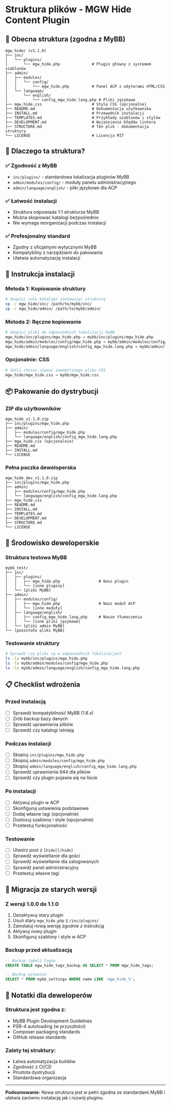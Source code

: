 # Struktura plików - MGW Hide Content Plugin

## 📁 **Obecna struktura (zgodna z MyBB)**

```
mgw_hide/ (v1.1.0)
├── inc/
│   └── plugins/
│       └── mgw_hide.php              # Plugin główny z systemem szablonów
├── admin/
│   ├── modules/
│   │   └── config/
│   │       └── mgw_hide.php          # Panel ACP z edytorami HTML/CSS
│   └── language/
│       └── english/
│           └── config_mgw_hide.lang.php # Pliki językowe
├── mgw_hide.css                      # Style CSS (opcjonalne)
├── README.md                         # Dokumentacja użytkownika
├── INSTALL.md                        # Przewodnik instalacji  
├── TEMPLATES.md                      # Przykłady szablonów i stylów
├── DEVELOPMENT.md                    # Wyjaśnienie błędów lintera
├── STRUCTURE.md                      # Ten plik - dokumentacja struktury
└── LICENSE                           # Licencja MIT
```

## 🎯 **Dlaczego ta struktura?**

### ✅ **Zgodność z MyBB**
- `inc/plugins/` - standardowa lokalizacja pluginów MyBB
- `admin/modules/config/` - moduły panelu administracyjnego
- `admin/language/english/` - pliki językowe dla ACP

### ✅ **Łatwość instalacji**
- Struktura odpowiada 1:1 strukturze MyBB
- Można skopiować katalogi bezpośrednio
- Nie wymaga reorganizacji podczas instalacji

### ✅ **Profesjonalny standard**
- Zgodny z oficjalnymi wytycznymi MyBB
- Kompatybilny z narzędziami do pakowania
- Ułatwia automatyzację instalacji

## 🚀 **Instrukcja instalacji**

### **Metoda 1: Kopiowanie struktury**
```bash
# Skopiuj całe katalogi zachowując strukturę
cp -r mgw_hide/inc/ /path/to/mybb/inc/
cp -r mgw_hide/admin/ /path/to/mybb/admin/
```

### **Metoda 2: Ręczne kopiowanie**
```bash
# Skopiuj pliki do odpowiednich lokalizacji MyBB
mgw_hide/inc/plugins/mgw_hide.php → mybb/inc/plugins/mgw_hide.php
mgw_hide/admin/modules/config/mgw_hide.php → mybb/admin/modules/config/mgw_hide.php
mgw_hide/admin/language/english/config_mgw_hide.lang.php → mybb/admin/language/english/config_mgw_hide.lang.php
```

### **Opcjonalnie: CSS**
```bash
# Jeśli chcesz używać zewnętrznego pliku CSS
mgw_hide/mgw_hide.css → mybb/mgw_hide.css
```

## 📦 **Pakowanie do dystrybucji**

### **ZIP dla użytkowników**
```
mgw_hide_v1.1.0.zip
├── inc/plugins/mgw_hide.php
├── admin/
│   ├── modules/config/mgw_hide.php
│   └── language/english/config_mgw_hide.lang.php
├── mgw_hide.css (opcjonalnie)
├── README.md
├── INSTALL.md
└── LICENSE
```

### **Pełna paczka deweloperska**
```
mgw_hide_dev_v1.1.0.zip
├── inc/plugins/mgw_hide.php
├── admin/
│   ├── modules/config/mgw_hide.php
│   └── language/english/config_mgw_hide.lang.php
├── mgw_hide.css
├── README.md
├── INSTALL.md
├── TEMPLATES.md
├── DEVELOPMENT.md
├── STRUCTURE.md
└── LICENSE
```

## 🔧 **Środowisko deweloperskie**

### **Struktura testowa MyBB**
```
mybb_test/
├── inc/
│   ├── plugins/
│   │   ├── mgw_hide.php                 # Nasz plugin
│   │   └── [inne pluginy]
│   └── [pliki MyBB]
├── admin/
│   ├── modules/config/
│   │   ├── mgw_hide.php                 # Nasz moduł ACP
│   │   └── [inne moduły]
│   ├── language/english/
│   │   ├── config_mgw_hide.lang.php     # Nasze tłumaczenia
│   │   └── [inne pliki językowe]
│   └── [pliki admin MyBB]
└── [pozostałe pliki MyBB]
```

### **Testowanie struktury**
```bash
# Sprawdź czy pliki są w odpowiednich lokalizacjach
ls -la mybb/inc/plugins/mgw_hide.php
ls -la mybb/admin/modules/config/mgw_hide.php
ls -la mybb/admin/language/english/config_mgw_hide.lang.php
```

## 📋 **Checklist wdrożenia**

### **Przed instalacją**
- [ ] Sprawdź kompatybilność MyBB (1.8.x)
- [ ] Zrób backup bazy danych
- [ ] Sprawdź uprawnienia plików
- [ ] Sprawdź czy katalogi istnieją

### **Podczas instalacji**
- [ ] Skopiuj `inc/plugins/mgw_hide.php`
- [ ] Skopiuj `admin/modules/config/mgw_hide.php`
- [ ] Skopiuj `admin/language/english/config_mgw_hide.lang.php`
- [ ] Sprawdź uprawnienia 644 dla plików
- [ ] Sprawdź czy plugin pojawia się na liście

### **Po instalacji**
- [ ] Aktywuj plugin w ACP
- [ ] Skonfiguruj ustawienia podstawowe
- [ ] Dodaj własne tagi (opcjonalnie)
- [ ] Dostosuj szablony i style (opcjonalnie)
- [ ] Przetestuj funkcjonalność

### **Testowanie**
- [ ] Utwórz post z `[hide][/hide]`
- [ ] Sprawdź wyświetlanie dla gości
- [ ] Sprawdź wyświetlanie dla zalogowanych
- [ ] Sprawdź panel administracyjny
- [ ] Przetestuj własne tagi

## 🔄 **Migracja ze starych wersji**

### **Z wersji 1.0.0 do 1.1.0**
1. Dezaktywuj stary plugin
2. Usuń stary `mgw_hide.php` z `/inc/plugins/`
3. Zainstaluj nową wersję zgodnie z instrukcją
4. Aktywuj nowy plugin
5. Skonfiguruj szablony i style w ACP

### **Backup przed aktualizacją**
```sql
-- Backup tabeli tagów
CREATE TABLE mgw_hide_tags_backup AS SELECT * FROM mgw_hide_tags;

-- Backup ustawień
SELECT * FROM mybb_settings WHERE name LIKE 'mgw_hide_%';
```

## 📝 **Notatki dla deweloperów**

### **Struktura jest zgodna z:**
- MyBB Plugin Development Guidelines
- PSR-4 autoloading (w przyszłości)
- Composer packaging standards
- GitHub release standards

### **Zalety tej struktury:**
- Łatwa automatyzacja buildów
- Zgodność z CI/CD
- Prostota dystrybucji
- Standardowa organizacja

---

**Podsumowanie:** Nowa struktura jest w pełni zgodna ze standardami MyBB i ułatwia zarówno instalację jak i rozwój pluginu. 